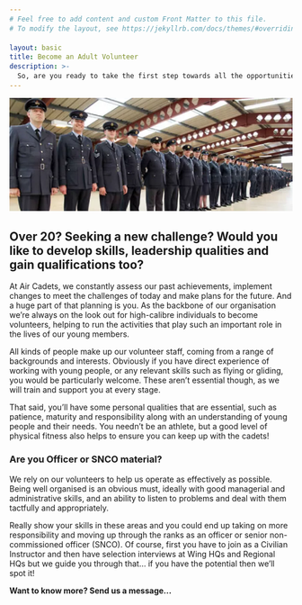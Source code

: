 ```yaml
---
# Feel free to add content and custom Front Matter to this file.
# To modify the layout, see https://jekyllrb.com/docs/themes/#overriding-theme-defaults

layout: basic
title: Become an Adult Volunteer
description: >-
  So, are you ready to take the first step towards all the opportunities and benefits that the air cadets can offer you?
---
```


![Become an adult volunteer](/assets/images/adult-volunteer.jpg)

## Over 20? Seeking a new challenge? Would you like to develop skills, leadership qualities and gain qualifications too?

At Air Cadets, we constantly assess our past achievements, implement changes to meet the challenges of today and make plans for the future. And a huge part of that planning is you. As the backbone of our organisation we’re always on the look out for high-calibre individuals to become volunteers, helping to run the activities that play such an important role in the lives of our young members.

All kinds of people make up our volunteer staff, coming from a range of backgrounds and interests. Obviously if you have direct experience of working with young people, or any relevant skills such as flying or gliding, you would be particularly welcome. These aren’t essential though, as we will train and support you at every stage.

That said, you’ll have some personal qualities that are essential, such as patience, maturity and responsibility along with an understanding of young people and their needs. You needn’t be an athlete, but a good level of physical fitness also helps to ensure you can keep up with the cadets!

### Are you Officer or SNCO material?
We rely on our volunteers to help us operate as effectively as possible. Being well organised is an obvious must, ideally with good managerial and administrative skills, and an ability to listen to problems and deal with them tactfully and appropriately.

Really show your skills in these areas and you could end up taking on more responsibility and moving up through the ranks as an officer or senior non-commissioned officer (SNCO). Of course, first you have to join as a Civilian Instructor and then have selection interviews at Wing HQs and Regional HQs but we guide you through that… if you have the potential then we’ll spot it!

**Want to know more? Send us a message...**
